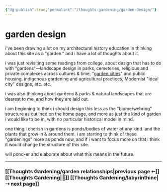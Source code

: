 ```yaml
---
{"dg-publish":true,"permalink":"/thoughts-gardening/garden-design/"}
---
```



# garden design

i've been drawing a lot on my architectural history education in thinking about this site as a "garden." and i have a lot of thoughts about it.

i was just revisiting some readings from college, about design that has to do with "gardens"&mdash;landscape design in parks, cemeteries, religious and private complexes across cultures & time, "[garden cities](https://en.wikipedia.org/wiki/Garden_city_movement)" and public housing, indigenous gardening and agricultural practices, Modernist "ideal city" designs, etc. etc.

i was also thinking about gardens & parks & natural landscapes that are dearest to me, and how they are laid out.

i am beginning to think i should design this less as the "biome/webring" structure as outlined on the home page, and more as just the kind of garden i would like to be in, with no particular historical model in mind.

one thing i cherish in gardens is ponds/bodies of water of any kind. and the plants that grow in & around them. i am starting to think of these "gardenings" more as ponds now, and if i want to focus more on that i think it would change the structure of this site.

will pond-er and elaborate about what this means in the future.

---

### [[Thoughts Gardening/garden relationships\|previous page ⇽]] [[Thoughts Gardening\|💬]] [[Thoughts Gardening/labyrinthine\|⇾ next page]]

